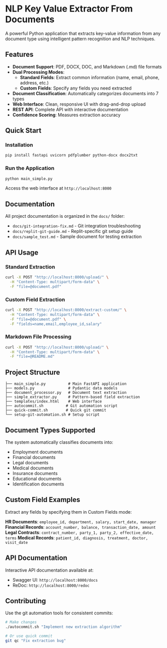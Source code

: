 # NLP Key Value Extractor From Documents

A powerful Python application that extracts key-value information from any document type using intelligent pattern recognition and NLP techniques.

## Features

- **Document Support**: PDF, DOCX, DOC, and Markdown (.md) file formats
- **Dual Processing Modes**:
  - **Standard Fields**: Extract common information (name, email, phone, address, etc.)
  - **Custom Fields**: Specify any fields you need extracted
- **Document Classification**: Automatically categorizes documents into 7 types
- **Web Interface**: Clean, responsive UI with drag-and-drop upload
- **REST API**: Complete API with interactive documentation
- **Confidence Scoring**: Measures extraction accuracy

## Quick Start

### Installation
```bash
pip install fastapi uvicorn pdfplumber python-docx docx2txt
```

### Run the Application
```bash
python main_simple.py
```

Access the web interface at `http://localhost:8000`

## Documentation

All project documentation is organized in the `docs/` folder:
- `docs/git-integration-fix.md` - Git integration troubleshooting
- `docs/replit-git-guide.md` - Replit-specific git setup guide
- `docs/sample_test.md` - Sample document for testing extraction

## API Usage

### Standard Extraction
```bash
curl -X POST "http://localhost:8000/upload/" \
  -H "Content-Type: multipart/form-data" \
  -F "file=@document.pdf"
```

### Custom Field Extraction
```bash
curl -X POST "http://localhost:8000/extract-custom/" \
  -H "Content-Type: multipart/form-data" \
  -F "file=@document.pdf" \
  -F "fields=name,email,employee_id,salary"
```

### Markdown File Processing
```bash
curl -X POST "http://localhost:8000/upload/" \
  -H "Content-Type: multipart/form-data" \
  -F "file=@README.md"
```

## Project Structure

```
├── main_simple.py          # Main FastAPI application
├── models.py               # Pydantic data models
├── document_processor.py   # Document text extraction
├── simple_extractor.py     # Pattern-based field extraction
├── templates/index.html    # Web interface
├── autocommit.sh          # Git automation script
├── quick-commit.sh        # Quick git commit
└── setup-git-automation.sh # Setup script
```

## Document Types Supported

The system automatically classifies documents into:
- Employment documents
- Financial documents  
- Legal documents
- Medical documents
- Insurance documents
- Educational documents
- Identification documents

## Custom Field Examples

Extract any fields by specifying them in Custom Fields mode:

**HR Documents**: `employee_id, department, salary, start_date, manager`
**Financial Records**: `account_number, balance, transaction_date, amount`
**Legal Contracts**: `contract_number, party_1, party_2, effective_date, terms`
**Medical Records**: `patient_id, diagnosis, treatment, doctor, visit_date`

## API Documentation

Interactive API documentation available at:
- Swagger UI: `http://localhost:8000/docs`
- ReDoc: `http://localhost:8000/redoc`

## Contributing

Use the git automation tools for consistent commits:

```bash
# Make changes
./autocommit.sh "Implement new extraction algorithm"

# Or use quick commit
git qc "Fix extraction bug"
```